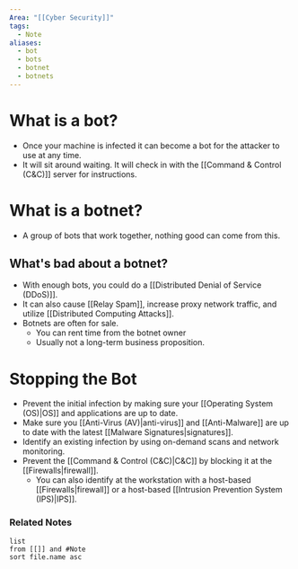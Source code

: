 ```yaml
---
Area: "[[Cyber Security]]"
tags:
  - Note
aliases:
  - bot
  - bots
  - botnet
  - botnets
---
```

# What is a bot?
- Once your machine is infected it can become a bot for the attacker to use at any time.
- It will sit around waiting. It will check in with the [[Command & Control (C&C)]] server for instructions.

# What is a botnet?
- A group of bots that work together, nothing good can come from this.

## What's bad about a botnet?
- With enough bots, you could do a [[Distributed Denial of Service (DDoS)]].
- It can also cause [[Relay Spam]], increase proxy network traffic, and utilize [[Distributed Computing Attacks]].
- Botnets are often for sale.
	- You can rent time from the botnet owner
	- Usually not a long-term business proposition. 

# Stopping the Bot
- Prevent the initial infection by making sure your [[Operating System (OS)|OS]] and applications are up to date.
- Make sure you [[Anti-Virus (AV)|anti-virus]] and [[Anti-Malware]] are up to date with the latest [[Malware Signatures|signatures]].
- Identify an existing infection by using on-demand scans and network monitoring. 
- Prevent the [[Command & Control (C&C)|C&C]] by blocking it at the [[Firewalls|firewall]].
	- You can also identify at the workstation with a host-based [[Firewalls|firewall]] or a host-based [[Intrusion Prevention System (IPS)|IPS]].

### Related Notes
```dataview
list
from [[]] and #Note 
sort file.name asc
```

